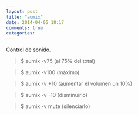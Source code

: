 ```yaml
---
layout: post
title: "aumix"
date: 2014-04-05 18:17
comments: true
categories: 
---
```

Control de sonido.

>$ aumix -v75 (al 75% del total)

>$ aumix -v100 (máximo)

>$ aumix -v +10 (aumentar el volumen un 10%)

>$ aumix -v -10 (disminuirlo)

>$ aumix -v mute (silenciarlo)


